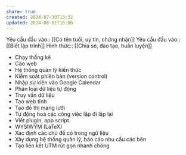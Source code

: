 ```yaml
---
share: true
created: 2024-07-30T13:32
updated: 2024-08-01T16:06
---
```

Yêu cầu đầu vào:: [[Có tên tuổi, uy tín, chứng nhận]]
Yêu cầu đầu vào:: [[Biết lập trình]]
Hình thức:: [[Chia sẻ, đào tạo, huấn luyện]]

- Chạy thống kê
- Cào web
- Hệ thống quản lý kiến thức
- Kiểm soát phiên bản (version control)
- Nhập sự kiện vào Google Calendar
- Phân loại dữ liệu tự động
- Truy vấn dữ liệu
- Tạo web tĩnh
- Tạo đồ thị mạng lưới
- Tự động hoá các công việc lặp đi lặp lại
- Viết plugin, app script
- WYSIWYM (LaTeX) 
- Xác định các chủ đề có trong ngữ liệu
- Xây dựng hệ thống quản lý, báo cáo nhu cầu các bên
- Tạo liên kết UTM rút gọn nhanh chóng
